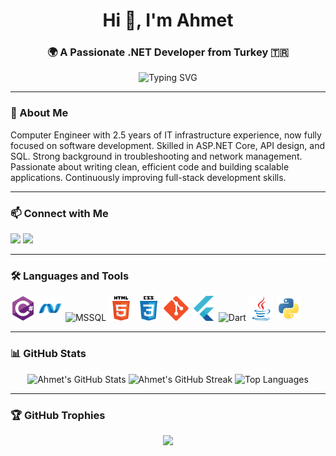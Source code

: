 <h1 align="center">Hi 👋, I'm Ahmet</h1>
<h3 align="center">🌍 A Passionate .NET Developer from Turkey 🇹🇷</h3>

<p align="center">
  <img src="https://readme-typing-svg.herokuapp.com?font=Fira+Code&duration=3000&pause=1000&color=00F7FF&center=true&vCenter=true&width=435&lines=.NET+Core+Enthusiast;SQL+Explorer;Backend+Developer+in+Progress;Always+Learning+%F0%9F%93%9A" alt="Typing SVG" />
</p>

---

### 🚀 About Me

Computer Engineer with 2.5 years of IT infrastructure experience, now fully focused on software
development. Skilled in ASP.NET Core, API design, and SQL. Strong background in troubleshooting and
network management. Passionate about writing clean, efficient code and building scalable applications.
Continuously improving full-stack development skills.

---

### 📫 Connect with Me

<p align="left">
  <a href="https://twitter.com/guvendik_ahmet" target="_blank"><img src="https://img.shields.io/badge/Twitter-%231DA1F2.svg?&style=for-the-badge&logo=twitter&logoColor=white" /></a>
  <a href="https://linkedin.com/in/ahmetguvendik" target="_blank"><img src="https://img.shields.io/badge/LinkedIn-%230077B5.svg?&style=for-the-badge&logo=linkedin&logoColor=white" /></a>
</p>

---

### 🛠️ Languages and Tools

<p align="left">
  <img src="https://raw.githubusercontent.com/devicons/devicon/master/icons/csharp/csharp-original.svg" alt="C#" width="40" height="40"/>
  <img src="https://raw.githubusercontent.com/devicons/devicon/master/icons/dot-net/dot-net-original.svg" alt=".NET" width="40" height="40"/>
  <img src="https://www.svgrepo.com/show/303229/microsoft-sql-server-logo.svg" alt="MSSQL" width="40" height="40"/>
  <img src="https://raw.githubusercontent.com/devicons/devicon/master/icons/html5/html5-original-wordmark.svg" alt="HTML" width="40" height="40"/>
  <img src="https://raw.githubusercontent.com/devicons/devicon/master/icons/css3/css3-original-wordmark.svg" alt="CSS" width="40" height="40"/>
  <img src="https://raw.githubusercontent.com/devicons/devicon/master/icons/git/git-original.svg" alt="Git" width="40" height="40"/>
  <img src="https://raw.githubusercontent.com/devicons/devicon/master/icons/flutter/flutter-original.svg" alt="Flutter" width="40" height="40"/>
  <img src="https://www.vectorlogo.zone/logos/dartlang/dartlang-icon.svg" alt="Dart" width="40" height="40"/>
  <img src="https://raw.githubusercontent.com/devicons/devicon/master/icons/java/java-original.svg" alt="Java" width="40" height="40"/>
  <img src="https://raw.githubusercontent.com/devicons/devicon/master/icons/python/python-original.svg" alt="Python" width="40" height="40"/>
</p>

---

### 📊 GitHub Stats

<p align="center">
  <img src="https://github-readme-stats.vercel.app/api?username=ahmetguvendik&show_icons=true&theme=tokyonight&hide_border=false" alt="Ahmet's GitHub Stats" />
  <img src="https://github-readme-streak-stats.herokuapp.com?user=ahmetguvendik&theme=tokyonight&hide_border=false" alt="Ahmet's GitHub Streak" />
  <img src="https://github-readme-stats.vercel.app/api/top-langs/?username=ahmetguvendik&layout=compact&theme=tokyonight&hide_border=false" alt="Top Languages" />
</p>

---

### 🏆 GitHub Trophies

<p align="center">
  <img src="https://github-profile-trophy.vercel.app/?username=ahmetguvendik&theme=radical&no-frame=false&no-bg=true&margin-w=4" />
</p>

